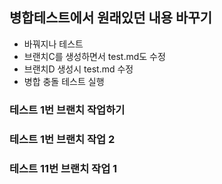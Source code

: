 ## 병합테스트에서 원래있던 내용 바꾸기
- 바꿔지나 테스트
- 브랜치C를 생성하면서 test.md도 수정
- 브랜치D 생성시 test.md 수정
- 병합 충돌 테스트 실행


### 테스트 1번 브랜치 작업하기


### 테스트 1번 브랜치 작업 2

### 테스트 11번 브랜치 작업 1